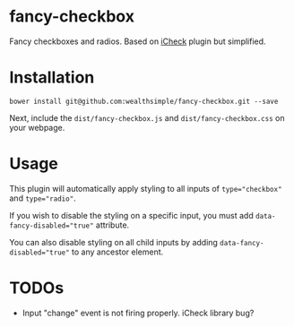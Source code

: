# fancy-checkbox

Fancy checkboxes and radios. Based on [iCheck](https://github.com/fronteed/icheck) plugin but simplified.

# Installation

    bower install git@github.com:wealthsimple/fancy-checkbox.git --save

Next, include the `dist/fancy-checkbox.js` and `dist/fancy-checkbox.css` on your webpage.

# Usage

This plugin will automatically apply styling to all inputs of `type="checkbox"` and `type="radio"`.

If you wish to disable the styling on a specific input, you must add `data-fancy-disabled="true"` attribute.

You can also disable styling on all child inputs by adding `data-fancy-disabled="true"` to any ancestor element.

# TODOs

- Input "change" event is not firing properly. iCheck library bug?
